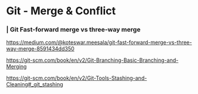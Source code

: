 # Git - Merge & Conflict 

###  | Git Fast-forward merge vs three-way merge

https://medium.com/@koteswar.meesala/git-fast-forward-merge-vs-three-way-merge-8591434dd350

https://git-scm.com/book/en/v2/Git-Branching-Basic-Branching-and-Merging

https://git-scm.com/book/en/v2/Git-Tools-Stashing-and-Cleaning#_git_stashing


